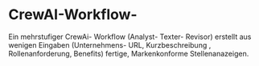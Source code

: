 # CrewAI-Workflow-
Ein mehrstufiger CrewAi- Workflow (Analyst- Texter- Revisor) erstellt aus wenigen Eingaben (Unternehmens- URL, Kurzbeschreibung , Rollenanforderung, Benefits) fertige, Markenkonforme Stellenanazeigen.
